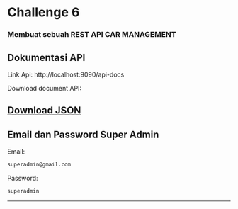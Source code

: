 # **Challenge 6**
### Membuat sebuah REST API CAR MANAGEMENT

## Dokumentasi API
Link Api: http://localhost:9090/api-docs

Download document API:

[Download JSON](swagger.json)
---

## Email dan Password Super Admin
Email:
```sh
superadmin@gmail.com
```
Password:
```sh
superadmin
```
---
